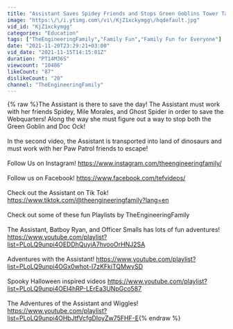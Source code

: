 ```yaml
---
title: "Assistant Saves Spidey Friends and Stops Green Goblins Tower Takeover"
image: "https:\/\/i.ytimg.com\/vi\/KjZ1xckymgg\/hqdefault.jpg"
vid_id: "KjZ1xckymgg"
categories: "Education"
tags: ["TheEngineeringFamily","Family Fun","Family Fun for Everyone"]
date: "2021-11-20T23:29:21+03:00"
vid_date: "2021-11-15T14:15:01Z"
duration: "PT14M36S"
viewcount: "10486"
likeCount: "87"
dislikeCount: "20"
channel: "TheEngineeringFamily"
---
```

{% raw %}The Assistant is there to save the day! The Assistant must work with her friends Spidey, Mile Morales, and Ghost Spider in order to save the Webquarters! Along the way she must figure out a way to stop both the Green Goblin and Doc Ock!<br /><br />In the second video, the Assistant is transported into land of dinosaurs and must work with her Paw Patrol friends to escape!<br /><br />Follow Us on Instagram!  <a rel="nofollow" target="blank" href="https://www.instagram.com/theengineeringfamily/">https://www.instagram.com/theengineeringfamily/</a><br /><br />Follow us on Facebook!  <a rel="nofollow" target="blank" href="https://www.facebook.com/tefvideos/">https://www.facebook.com/tefvideos/</a><br /><br />Check out the Assistant on Tik Tok!  <a rel="nofollow" target="blank" href="https://www.tiktok.com/@theengineeringfamily?lang=en">https://www.tiktok.com/@theengineeringfamily?lang=en</a><br /><br />Check out some of these fun Playlists by TheEngineeringFamily<br /><br />The Assistant, Batboy Ryan, and Officer Smalls has lots of fun adventures!  <a rel="nofollow" target="blank" href="https://www.youtube.com/playlist?list=PLoLQ9unpi4OEDDhQuyiA7hvooOrHNJ2SA">https://www.youtube.com/playlist?list=PLoLQ9unpi4OEDDhQuyiA7hvooOrHNJ2SA</a><br /><br />Adventures with the Assistant!  <a rel="nofollow" target="blank" href="https://www.youtube.com/playlist?list=PLoLQ9unpi4OGx0whot-I7zKFkiTQMwySD">https://www.youtube.com/playlist?list=PLoLQ9unpi4OGx0whot-I7zKFkiTQMwySD</a><br /><br />Spooky Halloween inspired videos <a rel="nofollow" target="blank" href="https://www.youtube.com/playlist?list=PLoLQ9unpi4OEI4hRP-LErEa3UNpGco587">https://www.youtube.com/playlist?list=PLoLQ9unpi4OEI4hRP-LErEa3UNpGco587</a><br /><br />The Adventures of the Assistant and Wiggles!  <a rel="nofollow" target="blank" href="https://www.youtube.com/playlist?list=PLoLQ9unpi4OHbJtfVcfgDIoyZw75FHF-E">https://www.youtube.com/playlist?list=PLoLQ9unpi4OHbJtfVcfgDIoyZw75FHF-E</a>{% endraw %}
